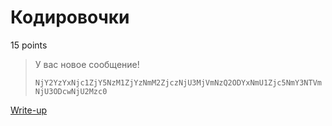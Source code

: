 # Кодировочки

15 points

> У вас новое сообщение!
> 
> `NjY2YzYxNjc1ZjY5NzM1ZjYzNmM2ZjczNjU3MjVmNzQ2ODYxNmU1Zjc5NmY3NTVmNjU3ODcwNjU2Mzc0`

[Write-up](WRITEUP.md)
